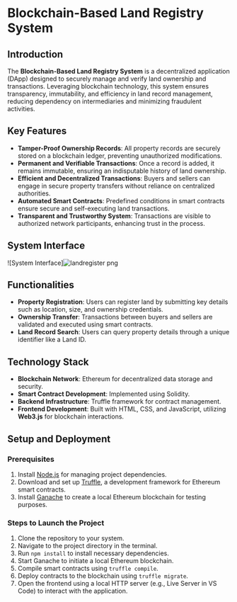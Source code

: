 # Blockchain-Based Land Registry System

## Introduction
The **Blockchain-Based Land Registry System** is a decentralized application (DApp) designed to securely manage and verify land ownership and transactions. Leveraging blockchain technology, this system ensures transparency, immutability, and efficiency in land record management, reducing dependency on intermediaries and minimizing fraudulent activities.

## Key Features
- **Tamper-Proof Ownership Records**: All property records are securely stored on a blockchain ledger, preventing unauthorized modifications.
- **Permanent and Verifiable Transactions**: Once a record is added, it remains immutable, ensuring an indisputable history of land ownership.
- **Efficient and Decentralized Transactions**: Buyers and sellers can engage in secure property transfers without reliance on centralized authorities.
- **Automated Smart Contracts**: Predefined conditions in smart contracts ensure secure and self-executing land transactions.
- **Transparent and Trustworthy System**: Transactions are visible to authorized network participants, enhancing trust in the process.

## System Interface
![System Interface]![landregister png](https://github.com/user-attachments/assets/a86a912d-fcb1-4d1b-abfd-20b467c92761)


## Functionalities
- **Property Registration**: Users can register land by submitting key details such as location, size, and ownership credentials.
- **Ownership Transfer**: Transactions between buyers and sellers are validated and executed using smart contracts.
- **Land Record Search**: Users can query property details through a unique identifier like a Land ID.

## Technology Stack
- **Blockchain Network**: Ethereum for decentralized data storage and security.
- **Smart Contract Development**: Implemented using Solidity.
- **Backend Infrastructure**: Truffle framework for contract management.
- **Frontend Development**: Built with HTML, CSS, and JavaScript, utilizing **Web3.js** for blockchain interactions.

## Setup and Deployment
### Prerequisites
1. Install [Node.js](https://nodejs.org/) for managing project dependencies.
2. Download and set up [Truffle](https://www.trufflesuite.com/truffle), a development framework for Ethereum smart contracts.
3. Install [Ganache](https://www.trufflesuite.com/ganache) to create a local Ethereum blockchain for testing purposes.

### Steps to Launch the Project
1. Clone the repository to your system.
2. Navigate to the project directory in the terminal.
3. Run `npm install` to install necessary dependencies.
4. Start Ganache to initiate a local Ethereum blockchain.
5. Compile smart contracts using `truffle compile`.
6. Deploy contracts to the blockchain using `truffle migrate`.
7. Open the frontend using a local HTTP server (e.g., Live Server in VS Code) to interact with the application.
